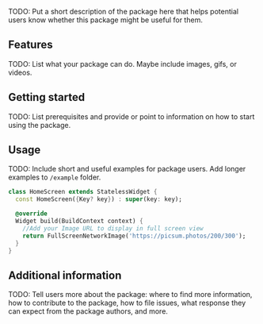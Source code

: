 <!-- 
This README describes the package. If you publish this package to pub.dev,
this README's contents appear on the landing page for your package.

For information about how to write a good package README, see the guide for
[writing package pages](https://dart.dev/guides/libraries/writing-package-pages). 

For general information about developing packages, see the Dart guide for
[creating packages](https://dart.dev/guides/libraries/create-library-packages)
and the Flutter guide for
[developing packages and plugins](https://flutter.dev/developing-packages). 
-->

TODO: Put a short description of the package here that helps potential users know whether this
package might be useful for them.

## Features

TODO: List what your package can do. Maybe include images, gifs, or videos.

## Getting started

TODO: List prerequisites and provide or point to information on how to start using the package.

## Usage

TODO: Include short and useful examples for package users. Add longer examples to `/example` folder.

```dart
class HomeScreen extends StatelessWidget {
  const HomeScreen({Key? key}) : super(key: key);

  @override
  Widget build(BuildContext context) {
    //Add your Image URL to display in full screen view
    return FullScreenNetworkImage('https://picsum.photos/200/300');
  }
}
```

## Additional information

TODO: Tell users more about the package: where to find more information, how to contribute to the
package, how to file issues, what response they can expect from the package authors, and more.
